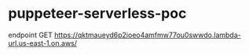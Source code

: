 # puppeteer-serverless-poc

endpoint GET https://qktmaueyd6p2ioeo4amfmw77ou0swwdo.lambda-url.us-east-1.on.aws/
